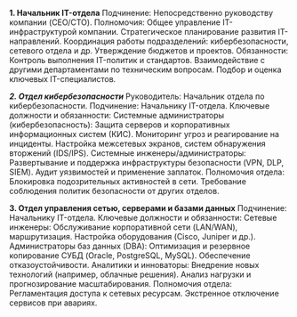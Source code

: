 **1. Начальник IT-отдела**
Подчинение: Непосредственно руководству компании (CEO/CTO).
Полномочия:
Общее управление IT-инфраструктурой компании.
Стратегическое планирование развития IT-направлений.
Координация работы подразделений: кибербезопасности, сетевого отдела и др.
Утверждение бюджетов и проектов.
Обязанности:
Контроль выполнения IT-политик и стандартов.
Взаимодействие с другими департаментами по техническим вопросам.
Подбор и оценка ключевых IT-специалистов.

***2. Отдел кибербезопасности***
Руководитель: Начальник отдела по кибербезопасности.
Подчинение: Начальнику IT-отдела.
Ключевые должности и обязанности:
Системные администраторы (кибербезопасность):
Защита серверов и корпоративных информационных систем (КИС).
Мониторинг угроз и реагирование на инциденты.
Настройка межсетевых экранов, систем обнаружения вторжений (IDS/IPS).
Системные инженеры/администраторы:
Развертывание и поддержка инфраструктуры безопасности (VPN, DLP, SIEM).
Аудит уязвимостей и применение заплаток.
Полномочия отдела:
Блокировка подозрительных активностей в сети.
Требование соблюдения политик безопасности от других отделов.

**3. Отдел управления сетью, серверами и базами данных**
Подчинение: Начальнику IT-отдела.
Ключевые должности и обязанности:
Сетевые инженеры:
Обслуживание корпоративной сети (LAN/WAN), маршрутизация.
Настройка оборудования (Cisco, Juniper и др.).
Администраторы баз данных (DBA):
Оптимизация и резервное копирование СУБД (Oracle, PostgreSQL, MySQL).
Обеспечение отказоустойчивости.
Аналитики и инноваторы:
Внедрение новых технологий (например, облачные решения).
Анализ нагрузки и прогнозирование масштабирования.
Полномочия отдела:
Регламентация доступа к сетевых ресурсам.
Экстренное отключение сервисов при авариях.

